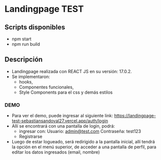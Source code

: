 # Landingpage TEST

## Scripts disponibles

- npm start
- npm run build

## Descripción

- Landingpage realizada con REACT JS en su versión: 17.0.2.
- Se implementaron:
  - hooks,
  - Componentes funcionales,
  - Style Components para el css y demás estilos

### DEMO

- Para ver el demo, puede ingresar al siguiente link:
  https://landingpage-test-sebastiansandoval27.vercel.app/auth/login
- Allí se encontrará con una pantalla de login, podrá:
  - ingresar con:
    Usuario: admin@test.com
    Contraseña: test123
  - Registrarse
- Luego de estar logueado, será redirigido a la pantalla inicial, allí tendrá la opción en el menú superior, de acceder a una pantalla de perfil, para editar los datos ingresados (email, nombre)
